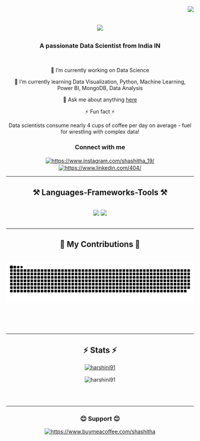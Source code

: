 <img align="right" src="https://visitor-badge.laobi.icu/badge?page_id=harshini91/My_Git_Profile" />

<h1 align="center">
    <img src="https://readme-typing-svg.herokuapp.com/?font=Righteous&size=35&center=true&vCenter=true&width=500&height=70&duration=4000&lines=Hi+There!+👋;+I'm+Harshini!;" />
</h1>

<h3 align="center">A passionate Data Scientist from India IN</h3>

<br/>

<div align="center">
 
 🔭 I’m currently working on Data Science
 
 🌱 I’m currently learning Data Visualization, Python, Machine Learning, Power BI, MongoDB, Data Analysis

💬 Ask me about anything [here](harshinipothineni@gmail.com)

⚡ Fun fact ⚡

Data scientists consume nearly 4 cups of coffee per day on average - fuel for wrestling with complex data!

 </div>
<h3 align="center"> Connect with me </h3>
<div align="center"> 
<!--   <a href="mailto:harshinipothineni@gmail.com">
    <img src="https://img.shields.io/badge/Gmail-333333?style=for-the-badge&logo=gmail&logoColor=red" /> -->
<a href="https://instagram.com/https://www.instagram.com/04.harshi_/" target="blank"><img align="center" src="https://raw.githubusercontent.com/rahuldkjain/github-profile-readme-generator/master/src/images/icons/Social/instagram.svg" alt="https://www.instagram.com/shashitha_19/" height="30" width="40" /></a>
  <a href="https://linkedin.com/in/https://www.linkedin.com/404/" target="blank"><img align="center" src="https://raw.githubusercontent.com/rahuldkjain/github-profile-readme-generator/master/src/images/icons/Social/linked-in-alt.svg" alt="https://www.linkedin.com/404/" height="30" width="40" /></a>
  
</div>

 <hr/>
 
<h2 align="center">⚒️ Languages-Frameworks-Tools ⚒️</h2>
<br/>
<div align="center">
    <img src="https://skillicons.dev/icons?i=python,powerbi,machinelearning" />
    <img src="https://skillicons.dev/icons?i=DataVisualization,excel" /><br>
</div>

<br/>
<hr/>

<div align="center">
  <h2>🐍 My Contributions 🐍</h2>
  <br>
  <img alt="snake eating my contributions" src="https://raw.githubusercontent.com/salesp07/salesp07/output/github-contribution-grid-snake.svg" />
  
  <br/><br/><br/>
</div>

<hr/>

<h2 align="center">⚡ Stats ⚡</h2>
<!-- <div align=center>
  <img width=325 align="center" src="https://github-readme-stats-salesp07.vercel.app/api/top-langs/?username=salesp07&hide=HTML&langs_count=8&layout=compact&theme=react&border_radius=10&size_weight=0.5&count_weight=0.5&exclude_repo=github-readme-stats" alt="top langs"/>
</div> -->
<!-- <p align="center"> <img src="https://komarev.com/ghpvc/?username=shashitha18&label=Profile%20views&color=0e75b6&style=flat" alt="shashitha18" /> </p> -->

<p align="center"> <a href="https://github.com/ryo-ma/github-profile-trophy"><img src="https://github-profile-trophy.vercel.app/?username=shashitha18" alt="harshini91" /></a> </p>
<p>
    <div align=center>
    <img align="center" src="https://github-readme-streak-stats.herokuapp.com/?user=harshini91&count_private=true&theme=react&border_radius=10" alt="harshini91" /></p>
</div>

<p>
<br/><br/>

<hr/>
<h3 align="center">😊 Support 😊</h3>
    <div align="center">
  <a href="https://www.buymeacoffee.com/https://www.buymeacoffee.com/harshini" target='_blank'><img height='64' style='border:0px;height:64px;'  src="https://cdn.buymeacoffee.com/buttons/v2/default-yellow.png" border='0'  alt="https://www.buymeacoffee.com/shashitha" /></a>
    </div>
    </p>
<br/>
